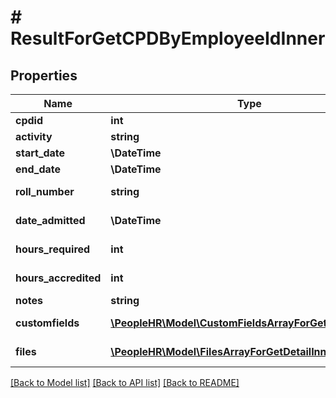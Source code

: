 # # ResultForGetCPDByEmployeeIdInner

## Properties

Name | Type | Description | Notes
------------ | ------------- | ------------- | -------------
**cpdid** | **int** | CPDId Value | [optional]
**activity** | **string** | Activity value | [optional]
**start_date** | **\DateTime** | StartDate value | [optional]
**end_date** | **\DateTime** | EndDate value | [optional]
**roll_number** | **string** | RollNumber value | [optional]
**date_admitted** | **\DateTime** | DateAdmitted value | [optional]
**hours_required** | **int** | HoursRequired value | [optional]
**hours_accredited** | **int** | HoursAccredited value | [optional]
**notes** | **string** | Notes value | [optional]
**customfields** | [**\PeopleHR\Model\CustomFieldsArrayForGetDetailInner[]**](CustomFieldsArrayForGetDetailInner.md) | Customfields for get details | [optional]
**files** | [**\PeopleHR\Model\FilesArrayForGetDetailInner[]**](FilesArrayForGetDetailInner.md) | Files for get details | [optional]

[[Back to Model list]](../../README.md#models) [[Back to API list]](../../README.md#endpoints) [[Back to README]](../../README.md)
